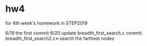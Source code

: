 # hw4
for 4th week's  homework in STEP2019

6/19 the first commit
6/20 update breadth_first_search.c
     commit breadth_first_search2.c←search the farthest nodes
     
